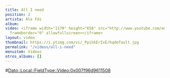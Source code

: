 ```yaml
---
title: All I need
position: 2
artista: Ale Fdz
album: 
video: <iframe width="1170" height="658" src="http://www.youtube.com/embed/_PpihkErIxE?rel=0"
  frameborder="0" allowfullscreen></iframe>
layout: video
thumbnail: https://i.ytimg.com/vi/_PpihkErIxE/hqdefault.jpg
permalink: "/videos/all-i-need"
menuitem: Vídeos
otros_albums: []
---
```


#<Dato::Local::FieldType::Video:0x007f96d9611508>